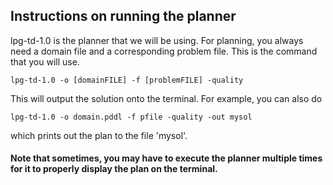 ## Instructions on running the planner

lpg-td-1.0 is the planner that we will be using.  For planning, you always need a domain file and a corresponding problem file. This is the command that you will use.  

`lpg-td-1.0 -o [domainFILE] -f [problemFILE] -quality` <br />

This will output the solution onto the terminal. For example, you can also do

`lpg-td-1.0 -o domain.pddl -f pfile -quality -out mysol` <br />

which prints out the plan to the file 'mysol'. 


#### Note that sometimes, you may have to execute the planner multiple times for it to properly display the plan on the terminal.  
